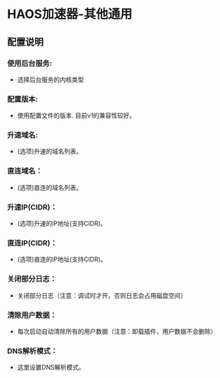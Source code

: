 # HAOS加速器-其他通用

## 配置说明


### 使用后台服务:

- 选择后台服务的内核类型

### 配置版本:

- 使用配置文件的版本. 目前v1的兼容性较好。

### 升速域名:

- (选项)升速的域名列表。

### 直连域名：

- (选项)直连的域名列表。

### 升速IP(CIDR)：

- (选项)升速的IP地址(支持CIDR)。

### 直连IP(CIDR)：

- (选项)直连的IP地址(支持CIDR)。

### 关闭部分日志：

- 关闭部分日志（注意：调试时才开，否则日志会占用磁盘空间）

### 清除用户数据：

- 每次启动自动清除所有的用户数据（注意：卸载插件，用户数据不会删除）

### DNS解析模式：

-  这里设置DNS解析模式。
